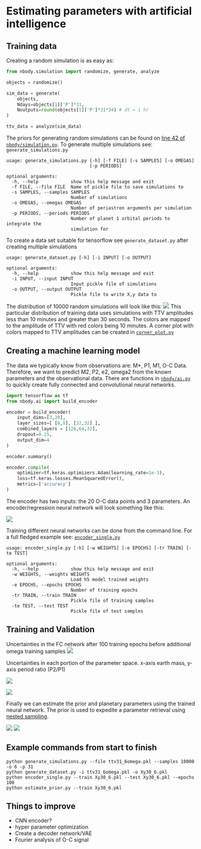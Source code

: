 # Estimating parameters with artificial intelligence 


## Training data
Creating a random simulation is as easy as:
```python
from nbody.simulation import randomize, generate, analyze

objects = randomize()

sim_data = generate(
    objects, 
    Ndays=objects[1]['P']*31, 
    Noutputs=round(objects[1]['P']*31*24) # dt = 1 hr
) 

ttv_data = analyze(sim_data)
```
The priors for generating random simulations can be found on [line 42 of `nbody/simulation.py`](). To generate multiple simulations see: `generate_simulations.py`

```
usage: generate_simulations.py [-h] [-f FILE] [-s SAMPLES] [-o OMEGAS]
                               [-p PERIODS]

optional arguments:
  -h, --help            show this help message and exit
  -f FILE, --file FILE  Name of pickle file to save simulations to
  -s SAMPLES, --samples SAMPLES
                        Number of simulations
  -o OMEGAS, --omegas OMEGAS
                        Number of periastron arguments per simulation
  -p PERIODS, --periods PERIODS
                        Number of planet 1 orbital periods to integrate the
                        simulation for
```
To create a data set suitable for tensorflow see `generate_dataset.py` after creating multiple simulations
```
usage: generate_dataset.py [-h] [-i INPUT] [-o OUTPUT]

optional arguments:
  -h, --help            show this help message and exit
  -i INPUT, --input INPUT
                        Input pickle file of simulations
  -o OUTPUT, --output OUTPUT
                        Pickle file to write X,y data to
```

The distribution of 10000 random simulations will look like this: 
![](simulation_train_distribution.png)
This particular distribution of training data uses simulations with TTV amplitudes less than 10 minutes and greater than 30 seconds. The colors are mapped to the amplitude of TTV with red colors being 10 minutes. A corner plot with colors mapped to TTV amplitudes can be created in [`corner_plot.py`]()

## Creating a machine learning model 
The data we typically know from observations are: M*, P1, M1, O-C Data. Therefore, we want to predict M2, P2, e2, omega2 from the known parameters and the observational data. There are functions in [`nbody/ai.py`]() to quickly create fully connected and convolutional neural networks. 

```python
import tensorflow as tf 
from nbody.ai import build_encoder

encoder = build_encoder(
    input_dims=[3,20], 
    layer_sizes=[ [8,8], [32,32] ],
    combined_layers = [128,64,32], 
    dropout=0.25,  
    output_dim=4
)

encoder.summary()

encoder.compile(
    optimizer=tf.keras.optimizers.Adam(learning_rate=1e-3), 
    loss=tf.keras.losses.MeanSquaredError(),
    metrics=['accuracy']
)
```

The encoder has two inputs: the 20 O-C data points and 3 parameters. An encoder/regression neural network will look something like this: 

![](encoder.png)

Training different neural networks can be done from the command line. For a full fledged example see: [`encoder_single.py`]()

```
usage: encoder_single.py [-h] [-w WEIGHTS] [-e EPOCHS] [-tr TRAIN] [-te TEST]

optional arguments:
  -h, --help            show this help message and exit
  -w WEIGHTS, --weights WEIGHTS
                        Load h5 model trained weights
  -e EPOCHS, --epochs EPOCHS
                        Number of training epochs
  -tr TRAIN, --train TRAIN
                        Pickle file of training samples
  -te TEST, --test TEST
                        Pickle file of test samples
```

## Training and Validation 
Uncertainties in the FC network after 100 training epochs before additional omega training samples
![](FC_hist.png)

Uncertainties in each portion of the parameter space. x-axis earth mass, y-axis period ratio (P2/P1)

![](FC_errors.png)

![](model_loss.png)

Finally we can estimate the prior and planetary parameters using the trained neural network. The prior is used to expedite a parameter retrieval using [nested sampling]().

![](nn_prior1.png)
![](nn_prior2.png)

## Example commands from start to finish
```
python generate_simulations.py --file ttv31_6omega.pkl --samples 10000 -o 6 -p 31
python generate_dataset.py -i ttv31_6omega.pkl -o Xy30_6.pkl
python encoder_single.py --train Xy30_6.pkl --test Xy30_6.pkl --epochs 100
python estimate_prior.py --train Xy30_6.pkl
```

## Things to improve
- CNN encoder?
- hyper parameter optimization
- Create a decoder network/VAE
- Fourier analysis of O-C signal 